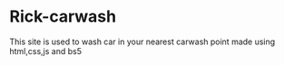 # Rick-carwash
This site is used to wash car in your nearest carwash point made using html,css,js and bs5 
